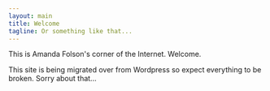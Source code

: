 ```yaml
---
layout: main
title: Welcome
tagline: Or something like that...
---
```

This is Amanda Folson's corner of the Internet. Welcome.

This site is being migrated over from Wordpress so expect everything to be broken. Sorry about that...